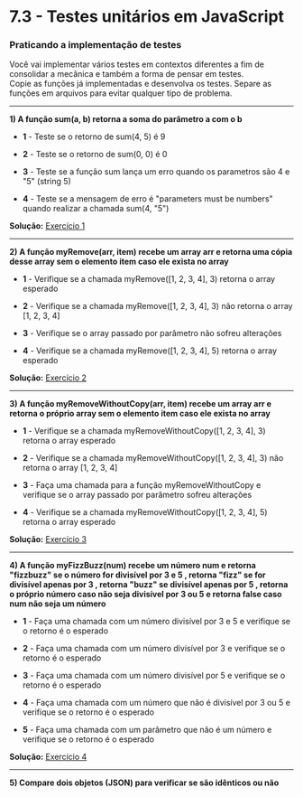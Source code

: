 # 7.3 - Testes unitários em JavaScript

### Praticando a implementação de testes

Você vai implementar vários testes em contextos diferentes a fim de consolidar a mecânica e também a forma de pensar em testes.<br>
Copie as funções já implementadas e desenvolva os testes. Separe as funções em arquivos para evitar qualquer tipo de problema.

<hr>

**1) A função sum(a, b) retorna a soma do parâmetro a com o b**

- **1** - Teste se o retorno de sum(4, 5) é 9

- **2** - Teste se o retorno de sum(0, 0) é 0

- **3** - Teste se a função sum lança um erro quando os parametros são 4 e "5" (string 5)

- **4** - Teste se a mensagem de erro é "parameters must be numbers" quando realizar a chamada sum(4, "5")

**Solução:** [Exercício 1](./1.js)

<hr>

**2) A função myRemove(arr, item) recebe um array arr e retorna uma cópia desse array sem o elemento item caso ele exista no array**

- **1** - Verifique se a chamada myRemove([1, 2, 3, 4], 3) retorna o array esperado

- **2** - Verifique se a chamada myRemove([1, 2, 3, 4], 3) não retorna o array [1, 2, 3, 4]

- **3** - Verifique se o array passado por parâmetro não sofreu alterações

- **4** - Verifique se a chamada myRemove([1, 2, 3, 4], 5) retorna o array esperado

**Solução:** [Exercício 2](./2.js)

<hr>

**3) A função myRemoveWithoutCopy(arr, item) recebe um array arr e retorna o próprio array sem o elemento item caso ele exista no array**

- **1** - Verifique se a chamada myRemoveWithoutCopy([1, 2, 3, 4], 3) retorna o array esperado

- **2** - Verifique se a chamada myRemoveWithoutCopy([1, 2, 3, 4], 3) não retorna o array [1, 2, 3, 4]

- **3** - Faça uma chamada para a função myRemoveWithoutCopy e verifique se o array passado por parâmetro sofreu alterações

- **4** - Verifique se a chamada myRemoveWithoutCopy([1, 2, 3, 4], 5) retorna o array esperado

**Solução:** [Exercício 3](./3.js)

<hr>

**4) A função myFizzBuzz(num) recebe um número num e retorna "fizzbuzz" se o número for divisível por 3 e 5 , retorna "fizz" se for divisível apenas por 3 , retorna "buzz" se divisível apenas por 5 , retorna o próprio número caso não seja divisível por 3 ou 5 e retorna false caso num não seja um número**

- **1** - Faça uma chamada com um número divisível por 3 e 5 e verifique se o retorno é o esperado

- **2** - Faça uma chamada com um número divisível por 3 e verifique se o retorno é o esperado

- **3** - Faça uma chamada com um número divisível por 5 e verifique se o retorno é o esperado

- **4** - Faça uma chamada com um número que não é divisível por 3 ou 5 e verifique se o retorno é o esperado

- **5** - Faça uma chamada com um parâmetro que não é um número e verifique se o retorno é o esperado

**Solução:** [Exercício 4](./4.js)

<hr>

**5) Compare dois objetos (JSON) para verificar se são idênticos ou não**
